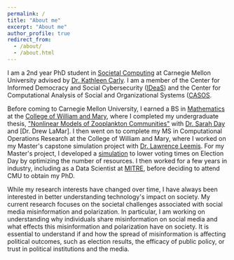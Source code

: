 ```yaml
---
permalink: /
title: "About me"
excerpt: "About me"
author_profile: true
redirect_from: 
  - /about/
  - /about.html
---
```

I am a 2nd year PhD student in [Societal Computing](https://sc.cs.cmu.edu) at Carnegie Mellon University advised by [Dr. Kathleen Carly](http://casos.cs.cmu.edu/bios/carley/carley.html). I am a member of the Center for Informed Democracy and Social Cybersecurity ([IDeaS](https://www.cmu.edu/ideas-social-cybersecurity/)) and the Center for Computational Analysis of Social and Organizational Systems ([CASOS](http://casos.cs.cmu.edu).

Before coming to Carnegie Mellon University, I earned a BS in [Mathematics](https://www.wm.edu/as/mathematics/) at the [College of William and Mary](http://www.wm.edu), where I completed my undergraduate thesis, ["Nonlinear Models of Zooplankton Communities"](https://scholarworks.wm.edu/honorstheses/71/) with [Dr. Sarah Day](http://www.math.wm.edu/~sday/) and [Dr. Drew LaMar]. I then went on to complete my MS in Computational Operations Research at the College of William and Mary, where I worked on my Master's capstone simulation project with [Dr. Lawrence Leemis](http://www.math.wm.edu/~leemis/). For my Master's project, I developed a [simulation](https://faster-voting.wm.edu) to lower voting times on Election Day by optimizing the number of resources. I then worked for a few years in industry, including as a Data Scientist at [MITRE](https://www.mitre.org), before deciding to attend CMU to obtain my PhD. 

While my research interests have changed over time, I have always been interested in better understanding technology's impact on society. My current research focuses on the societal challenges associated with social media misinformation and polarization. In particular, I am working on understanding why individuals share misinformation on social media and what effects this misinformation and polarization have on society. It is essential to understand if and how the spread of misinformation is affecting political outcomes, such as election results, the efficacy of public policy, or trust in political institutions and the media. 
